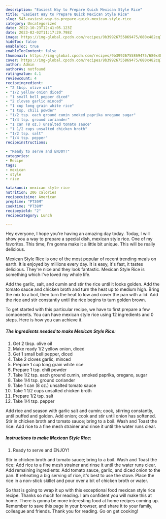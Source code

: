 ```yaml
---
description: "Easiest Way to Prepare Quick Mexican Style Rice"
title: "Easiest Way to Prepare Quick Mexican Style Rice"
slug: 543-easiest-way-to-prepare-quick-mexican-style-rice
category: Uncategorized
date: 2022-10-23T12:41:05.123Z
date: 2023-02-02T11:17:29.798Z
image: https://img-global.cpcdn.com/recipes/9b39926755869475/680x482cq70/mexican-style-rice-recipe-main-photo.jpg
hideToc: false
enableToc: true
enableTocContent: false
thumbnail: https://img-global.cpcdn.com/recipes/9b39926755869475/680x482cq70/mexican-style-rice-recipe-main-photo.jpg
cover: https://img-global.cpcdn.com/recipes/9b39926755869475/680x482cq70/mexican-style-rice-recipe-main-photo.jpg
author: Admin
authorAv: notfound
ratingvalue: 4.1
reviewcount: 4
recipeingredient:
- "2 tbsp. olive oil"
- "1/2 yellow onion diced"
- "1 small bell pepper diced"
- "2 cloves garlic minced"
- "1 cup long grain white rice"
- "1 tsp. chili powder"
- "1/2 tsp. each ground cumin smoked paprika oregano sugar"
- "1/4 tsp. ground coriander"
- "1 can (8 oz.) unsalted tomato sauce"
- "1 1/2 cups unsalted chicken broth"
- "1/2 tsp. salt"
- "1/4 tsp. pepper"
recipeinstructions:

- "Ready to serve and ENJOY!"
categories:
- Recipe
tags:
- mexican
- style
- rice

katakunci: mexican style rice 
nutrition: 206 calories
recipecuisine: American
preptime: "PT30M"
cooktime: "PT38M"
recipeyield: "2"
recipecategory: Lunch

---
```



Hey everyone, I hope you're having an amazing day today. Today, I will show you a way to prepare a special dish, mexican style rice. One of my favorites. This time, I'm gonna make it a little bit unique. This will be really delicious.

Mexican Style Rice is one of the most popular of recent trending meals on earth. It is enjoyed by millions every day. It is easy, it's fast, it tastes delicious. They're nice and they look fantastic. Mexican Style Rice is something which I've loved my whole life.

Add the garlic, salt, and cumin and stir the rice until it looks golden. Add the tomato sauce and chicken broth and turn the heat up to medium high. Bring the mix to a boil, then turn the heat to low and cover the pan with a lid. Add the rice and stir constantly until the rice begins to turn golden brown.


To get started with this particular recipe, we have to first prepare a few components. You can have mexican style rice using 12 ingredients and 0 steps. Here is how you can achieve it.

<!--inarticleads1-->

##### The ingredients needed to make Mexican Style Rice:

1. Get 2 tbsp. olive oil
1. Make ready 1/2 yellow onion, diced
1. Get 1 small bell pepper, diced
1. Take 2 cloves garlic, minced
1. Prepare 1 cup long grain white rice
1. Prepare 1 tsp. chili powder
1. Take 1/2 tsp. each ground cumin, smoked paprika, oregano, sugar
1. Take 1/4 tsp. ground coriander
1. Take 1 can (8 oz.) unsalted tomato sauce
1. Take 1 1/2 cups unsalted chicken broth
1. Prepare 1/2 tsp. salt
1. Take 1/4 tsp. pepper


Add rice and season with garlic salt and cumin; cook, stirring constantly, until puffed and golden. Add onion; cook and stir until onion has softened. Stir in chicken broth and tomato sauce; bring to a boil. Wash and Toast the rice: Add rice to a fine mesh strainer and rinse it until the water runs clear. 

<!--inarticleads2-->

##### Instructions to make Mexican Style Rice:


1. Ready to serve and ENJOY!

Stir in chicken broth and tomato sauce; bring to a boil. Wash and Toast the rice: Add rice to a fine mesh strainer and rinse it until the water runs clear. Add remaining ingredients: Add tomato sauce, garlic, and diced onion to the pan. If reheating a big serving of rice, it&#39;s best to use the stove. Place the rice in a non-stick skillet and pour over a bit of chicken broth or water. 

So that is going to wrap it up with this exceptional food mexican style rice recipe. Thanks so much for reading. I am confident you will make this at home. There is gonna be more interesting food at home recipes coming up. Remember to save this page in your browser, and share it to your family, colleague and friends. Thank you for reading. Go on get cooking!

